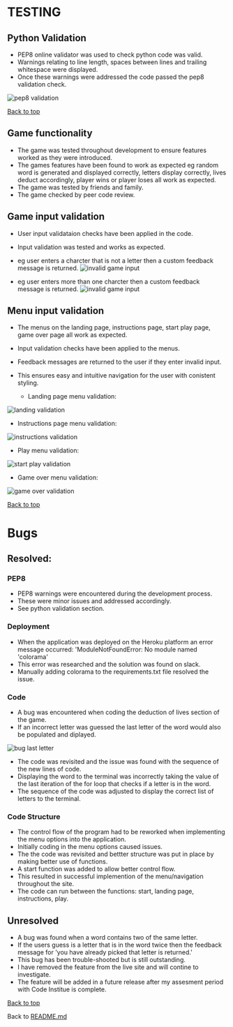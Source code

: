 # TESTING


  ## Python Validation

  - PEP8 online validator was used to check python code was valid.
  - Warnings relating to line length, spaces between lines and trailing whitespace were displayed.
  - Once these warnings were addressed the code passed the pep8 validation check.

  ![pep8 validation](docs/readme-images/pep8.png)

[Back to top](#TESTING)


## Game functionality

 - The game was tested throughout development to ensure features worked as they were introduced.
 - The games features have been found to work as expected eg random word is generated and displayed correctly, letters display correctly, lives deduct accordingly, player wins or player loses all work as expected.
 - The game was tested by friends and family.
 - The game checked by peer code review. 

## Game input validation
 - User input validataion checks have been applied in the code.
 - Input validation was tested and works as expected.
 
 - eg user enters a charcter that is not a letter then a custom feedback message is returned.
 ![invalid game input](docs/readme-images/input-one.png)

- eg user enters more than one charcter then a custom feedback message is returned.
 ![invalid game input](docs/readme-images/input-two.png)


## Menu input validation

 - The menus on the landing page, instructions page, start play page, game over page all work as expected.
 - Input validation checks have been applied to the menus.
 - Feedback messages are returned to the user if they enter invalid input.
 - This ensures easy and intuitive navigation for the user with conistent styling.


   - Landing page menu validation:

 ![landing validation](docs/readme-images/landing-menu-msg.png)
  
   - Instructions page menu validation:

 ![instructions validation](docs/readme-images/instruction-menu-msg.png)
 
  - Play menu validation:

 ![start play validation](docs/readme-images/start-play-msg.png)
 
   - Game over menu validation:

 ![game over validation](docs/readme-images/game-over-msg.png)
 
[Back to top](#TESTING)


# Bugs

## Resolved:
### PEP8
 - PEP8 warnings were encountered during the development process. 
 - These were minor issues and addressed accordingly. 
 - See python validation section.

### Deployment

- When the application was deployed on the Heroku platform an error message occurred:
'ModuleNotFoundError: No module named 'colorama' 
- This error was researched and the solution was found on slack.
- Manually adding colorama to the requirements.txt file resolved the issue.


### Code
- A bug was encountered when coding the deduction of lives section of the game.
- If an incorrect letter was guessed the last letter of the word would also be populated and diplayed.

 ![bug last letter](docs/readme-images/bug-last-letter.png)

 - The code was revisited and the issue was found with the sequence of the new lines of code.
 - Displaying the word to the terminal was incorrectly taking the value of the last iteration of the for loop that checks if a letter is in the word.
 - The sequence of the code was adjusted to display the correct list of letters to the terminal. 

### Code Structure
- The control flow of the program had to be reworked when implementing the menu options into the application.
- Initially coding in the menu options caused issues.
- The the code was revisited and bettter structure was put in place by making better use of functions.
- A start function was added to allow better control flow.
- This resulted in successful implemention of the menu/navigation throughout the site.
- The code can run between the functions: start, landing page, instructions, play. 

## Unresolved
- A bug was found when a word contains two of the same letter.
- If the users guess is a letter that is in the word twice then the feedback message for 'you have already picked that letter is returned.'
- This bug has been trouble-shooted but is still outstanding.
- I have removed the feature from the live site and will contine to investigate.
- The feature will be added in a future release after my assesment period with Code Institue is complete.

[Back to top](#TESTING)



Back to [README.md](README.md)
